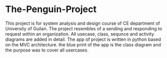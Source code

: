 # The-Penguin-Project
This project is for system analysis and design course of CE department of University of Guilan. The project resembles of a sending and responding to request within an organization. All usecase, class, sequnce and activity diagrams are added in detail. The app of project is written in python based on the MVC architecture. the blue print of the app is the class diagram and the purpose was to cover all usercases.
